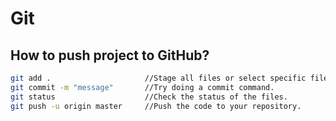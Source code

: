 # Git

## How to push project to GitHub?

```sh
git add .                     //Stage all files or select specific files.
git commit -m "message"       //Try doing a commit command.
git status                    //Check the status of the files.
git push -u origin master     //Push the code to your repository.
```




